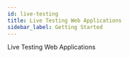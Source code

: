 ```yaml
---
id: live-testing
title: Live Testing Web Applications
sidebar_label: Getting Started
---
```


Live Testing Web Applications

